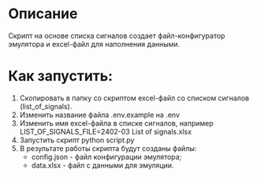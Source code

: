 # Описание
Скрипт на основе списка сигналов создает файл-конфигуратор эмулятора и excel-файл для наполнения данными.

# Как запустить:
1. Скопировать в папку со скриптом excel-файл со списком сигналов (list_of_signals).
2. Изменить название файла .env.example на .env
3. Изменить имя excel-файла в списке сигналов, например LIST_OF_SIGNALS_FILE=2402-03 List of signals.xlsx
4. Запустить скрипт python script.py
5. В результате работы скрипта будут созданы файлы:
   - config.json - файл конфигурации эмулятора;
   - data.xlsx - файл с данными для эмуляции.